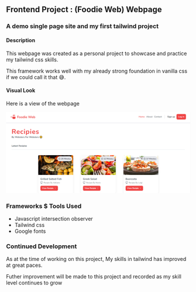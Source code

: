 ## Frontend Project : (Foodie Web) Webpage

### A demo single page site and my first tailwind project


#### Description

This webpage was created as a personal project to showcase and practice my tailwind css skills.

This framework works well with my already strong foundation in vanilla css if we could call it that 😅.


#### Visual Look

Here is a view of the webpage

![screenshot](./public/images/Screenshot%20(162)-crop.png)


### Frameworks $ Tools Used

- Javascript intersection observer
- Tailwind css
- Google fonts


### Continued Development

As at the time of working on this project, My skills in tailwind has improved at great paces.

Futher improvement will be made to this project and recorded as my skill level continues to grow



